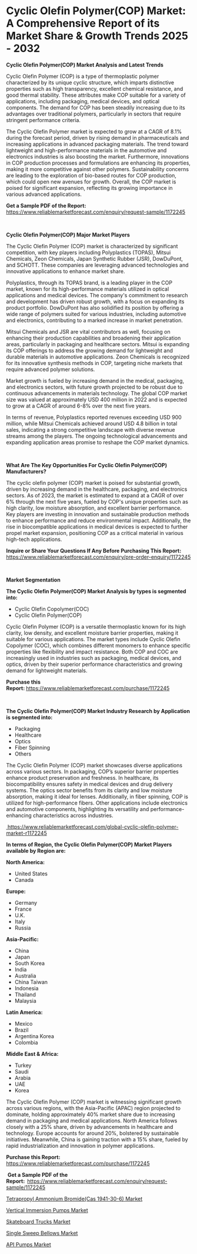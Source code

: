 <p><h1>Cyclic Olefin Polymer(COP) Market: A Comprehensive Report of its Market Share & Growth Trends 2025 - 2032</h1></p><p><strong>Cyclic Olefin Polymer(COP) Market Analysis and Latest Trends</strong></p>
<p><p>Cyclic Olefin Polymer (COP) is a type of thermoplastic polymer characterized by its unique cyclic structure, which imparts distinctive properties such as high transparency, excellent chemical resistance, and good thermal stability. These attributes make COP suitable for a variety of applications, including packaging, medical devices, and optical components. The demand for COP has been steadily increasing due to its advantages over traditional polymers, particularly in sectors that require stringent performance criteria.</p><p>The Cyclic Olefin Polymer market is expected to grow at a CAGR of 8.1% during the forecast period, driven by rising demand in pharmaceuticals and increasing applications in advanced packaging materials. The trend toward lightweight and high-performance materials in the automotive and electronics industries is also boosting the market. Furthermore, innovations in COP production processes and formulations are enhancing its properties, making it more competitive against other polymers. Sustainability concerns are leading to the exploration of bio-based routes for COP production, which could open new avenues for growth. Overall, the COP market is poised for significant expansion, reflecting its growing importance in various advanced applications.</p></p>
<p><strong>Get a Sample PDF of the Report:&nbsp;</strong> <a href="https://www.reliablemarketforecast.com/enquiry/request-sample/1172245?utm_campaign=2219&utm_medium=2&utm_source=Github&utm_content=ia&utm_term=02022025&utm_id=cyclic-olefin-polymercop">https://www.reliablemarketforecast.com/enquiry/request-sample/1172245</a></p>
<p>&nbsp;</p>
<p><strong>Cyclic Olefin Polymer(COP) Major Market Players</strong></p>
<p><p>The Cyclic Olefin Polymer (COP) market is characterized by significant competition, with key players including Polyplastics (TOPAS), Mitsui Chemicals, Zeon Chemicals, Japan Synthetic Rubber (JSR), DowDuPont, and SCHOTT. These companies are leveraging advanced technologies and innovative applications to enhance market share.</p><p>Polyplastics, through its TOPAS brand, is a leading player in the COP market, known for its high-performance materials utilized in optical applications and medical devices. The company's commitment to research and development has driven robust growth, with a focus on expanding its product portfolio. DowDuPont has also solidified its position by offering a wide range of polymers suited for various industries, including automotive and electronics, contributing to a marked increase in market penetration.</p><p>Mitsui Chemicals and JSR are vital contributors as well, focusing on enhancing their production capabilities and broadening their application areas, particularly in packaging and healthcare sectors. Mitsui is expanding its COP offerings to address the growing demand for lightweight and durable materials in automotive applications. Zeon Chemicals is recognized for its innovative synthesis methods in COP, targeting niche markets that require advanced polymer solutions.</p><p>Market growth is fueled by increasing demand in the medical, packaging, and electronics sectors, with future growth projected to be robust due to continuous advancements in materials technology. The global COP market size was valued at approximately USD 400 million in 2022 and is expected to grow at a CAGR of around 6-8% over the next five years.</p><p>In terms of revenue, Polyplastics reported revenues exceeding USD 900 million, while Mitsui Chemicals achieved around USD 4.8 billion in total sales, indicating a strong competitive landscape with diverse revenue streams among the players. The ongoing technological advancements and expanding application areas promise to reshape the COP market dynamics.</p></p>
<p>&nbsp;</p>
<p><strong>What Are The Key Opportunities For Cyclic Olefin Polymer(COP) Manufacturers?</strong></p>
<p><p>The cyclic olefin polymer (COP) market is poised for substantial growth, driven by increasing demand in the healthcare, packaging, and electronics sectors. As of 2023, the market is estimated to expand at a CAGR of over 6% through the next five years, fueled by COP's unique properties such as high clarity, low moisture absorption, and excellent barrier performance. Key players are investing in innovation and sustainable production methods to enhance performance and reduce environmental impact. Additionally, the rise in biocompatible applications in medical devices is expected to further propel market expansion, positioning COP as a critical material in various high-tech applications.</p></p>
<p><strong>Inquire or Share Your Questions If Any Before Purchasing This Report:</strong> <a href="https://www.reliablemarketforecast.com/enquiry/pre-order-enquiry/1172245?utm_campaign=2219&utm_medium=2&utm_source=Github&utm_content=ia&utm_term=02022025&utm_id=cyclic-olefin-polymercop">https://www.reliablemarketforecast.com/enquiry/pre-order-enquiry/1172245</a></p>
<p>&nbsp;</p>
<p><strong>Market Segmentation</strong></p>
<p><strong>The Cyclic Olefin Polymer(COP) Market Analysis by types is segmented into:</strong></p>
<p><ul><li>Cyclic Olefin Copolymer(COC)</li><li>Cyclic Olefin Polymer(COP)</li></ul></p>
<p><p>Cyclic Olefin Polymer (COP) is a versatile thermoplastic known for its high clarity, low density, and excellent moisture barrier properties, making it suitable for various applications. The market types include Cyclic Olefin Copolymer (COC), which combines different monomers to enhance specific properties like flexibility and impact resistance. Both COP and COC are increasingly used in industries such as packaging, medical devices, and optics, driven by their superior performance characteristics and growing demand for lightweight materials.</p></p>
<p><strong>Purchase this Report:&nbsp;</strong><a href="https://www.reliablemarketforecast.com/purchase/1172245?utm_campaign=2219&utm_medium=2&utm_source=Github&utm_content=ia&utm_term=02022025&utm_id=cyclic-olefin-polymercop">https://www.reliablemarketforecast.com/purchase/1172245</a></p>
<p>&nbsp;</p>
<p><strong>The Cyclic Olefin Polymer(COP) Market Industry Research by Application is segmented into:</strong></p>
<p><ul><li>Packaging</li><li>Healthcare</li><li>Optics</li><li>Fiber Spinning</li><li>Others</li></ul></p>
<p><p>The Cyclic Olefin Polymer (COP) market showcases diverse applications across various sectors. In packaging, COP’s superior barrier properties enhance product preservation and freshness. In healthcare, its biocompatibility ensures safety in medical devices and drug delivery systems. The optics sector benefits from its clarity and low moisture absorption, making it ideal for lenses. Additionally, in fiber spinning, COP is utilized for high-performance fibers. Other applications include electronics and automotive components, highlighting its versatility and performance-enhancing characteristics across industries.</p></p>
<p><a href="https://www.reliablemarketforecast.com/global-cyclic-olefin-polymer-market-r1172245?utm_campaign=2219&utm_medium=2&utm_source=Github&utm_content=ia&utm_term=02022025&utm_id=cyclic-olefin-polymercop">&nbsp;https://www.reliablemarketforecast.com/global-cyclic-olefin-polymer-market-r1172245</a></p>
<p><strong>In terms of Region, the Cyclic Olefin Polymer(COP) Market Players available by Region are:</strong></p>
<p>
    <p> <strong> North America: </strong>
        <ul>
            <li>United States</li>
            <li>Canada</li>
        </ul>
        </p> 
    <p> <strong> Europe: </strong>
        <ul>
            <li>Germany</li>
            <li>France</li>
            <li>U.K.</li>
            <li>Italy</li>
            <li>Russia</li>
        </ul>
        </p> 
    <p> <strong> Asia-Pacific: </strong>
        <ul>
            <li>China</li>
            <li>Japan</li>
            <li>South Korea</li>
            <li>India</li>
            <li>Australia</li>
            <li>China Taiwan</li>
            <li>Indonesia</li>
            <li>Thailand</li>
            <li>Malaysia</li>
        </ul>
        </p> 
    <p> <strong> Latin America: </strong>
        <ul>
            <li>Mexico</li>
            <li>Brazil</li>
            <li>Argentina Korea</li>
            <li>Colombia</li>
        </ul>
        </p> 
    <p> <strong> Middle East & Africa: </strong>
        <ul>
            <li>Turkey</li>
            <li>Saudi</li>
            <li>Arabia</li>
            <li>UAE</li>
            <li>Korea</li>
        </ul>
    </p>
    </p>
<p><p>The Cyclic Olefin Polymer (COP) market is witnessing significant growth across various regions, with the Asia-Pacific (APAC) region projected to dominate, holding approximately 40% market share due to increasing demand in packaging and medical applications. North America follows closely with a 25% share, driven by advancements in healthcare and technology. Europe accounts for around 20%, bolstered by sustainable initiatives. Meanwhile, China is gaining traction with a 15% share, fueled by rapid industrialization and innovation in polymer applications.</p></p>
<p><strong>Purchase this Report: </strong><a href="https://www.reliablemarketforecast.com/purchase/1172245?utm_campaign=2219&utm_medium=2&utm_source=Github&utm_content=ia&utm_term=02022025&utm_id=cyclic-olefin-polymercop">https://www.reliablemarketforecast.com/purchase/1172245</a></p>
<p>&nbsp;<strong>Get a Sample PDF of the Report:&nbsp;&nbsp;</strong><a href="https://www.reliablemarketforecast.com/enquiry/request-sample/1172245?utm_campaign=2219&utm_medium=2&utm_source=Github&utm_content=ia&utm_term=02022025&utm_id=cyclic-olefin-polymercop">https://www.reliablemarketforecast.com/enquiry/request-sample/1172245</a></p>
<p><strong></strong></p>
<p><p><a href="https://github.com/suleimannichelle7/Market-Research-Report-List-1/blob/main/tetrapropyl-ammonium-bromidecas-1941-30-6-market.md?utm_campaign=2219&utm_medium=2&utm_source=Github&utm_content=ia&utm_term=02022025&utm_id=cyclic-olefin-polymercop">Tetrapropyl Ammonium Bromide(Cas 1941-30-6) Market</a></p><p><a href="https://www.linkedin.com/pulse/global-vertical-immersion-pumps-market-report-2025-2032-size-gmpye?utm_campaign=2219&utm_medium=2&utm_source=Github&utm_content=ia&utm_term=02022025&utm_id=cyclic-olefin-polymercop">Vertical Immersion Pumps Market</a></p><p><a href="https://www.linkedin.com/pulse/skateboard-trucks-market-analysis-report-global-insights-v35dc?utm_campaign=2219&utm_medium=2&utm_source=Github&utm_content=ia&utm_term=02022025&utm_id=cyclic-olefin-polymercop">Skateboard Trucks Market</a></p><p><a href="https://www.linkedin.com/pulse/comprehensive-report-single-sweep-bellows-market-types-5uluf?utm_campaign=2219&utm_medium=2&utm_source=Github&utm_content=ia&utm_term=02022025&utm_id=cyclic-olefin-polymercop">Single Sweep Bellows Market</a></p><p><a href="https://www.linkedin.com/pulse/detailed-api-pumps-market-study-88-cagr-growth-trend-analysis-pxzje?utm_campaign=2219&utm_medium=2&utm_source=Github&utm_content=ia&utm_term=02022025&utm_id=cyclic-olefin-polymercop">API Pumps Market</a></p></p>